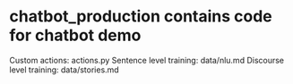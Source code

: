 # chatbot_production contains code for chatbot demo

Custom actions: actions.py
Sentence level training: data/nlu.md
Discourse level training: data/stories.md
